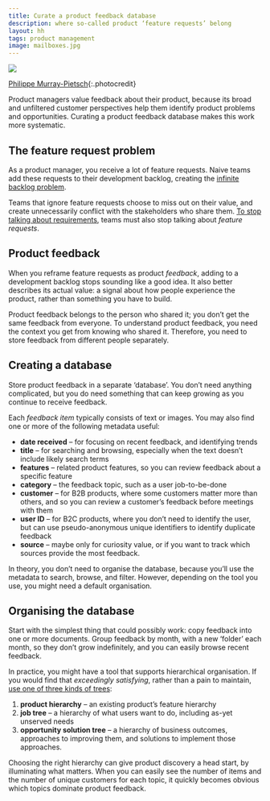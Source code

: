 ```yaml
---
title: Curate a product feedback database
description: where so-called product ‘feature requests’ belong
layout: hh
tags: product management
image: mailboxes.jpg
---
```


![](mailboxes.jpg)

[Philippe Murray-Pietsch](https://unsplash.com/photos/xiqCrk6LvTg){:.photocredit}

Product managers value feedback about their product,
because its broad and unfiltered customer perspectives help them identify product problems and opportunities.
Curating a product feedback database makes this work more systematic.

## The feature request problem

As a product manager, you receive a lot of feature requests.
Naive teams add these requests to their development backlog,
creating the [infinite backlog problem](infinite-backlog).

Teams that ignore feature requests choose to miss out on their value,
and create unnecessarily conflict with the stakeholders who share them.
[To stop talking about requirements](requirements),
teams must also stop talking about _feature requests_.

## Product feedback

When you reframe feature requests as product _feedback_,
adding to a development backlog stops sounding like a good idea.
It also better describes its actual value:
a signal about how people experience the product,
rather than something you have to build.

Product feedback belongs to the person who shared it;
you don’t get the same feedback from everyone.
To understand product feedback,
you need the context you get from knowing who shared it.
Therefore, you need to store feedback from different people separately.

## Creating a database

Store product feedback in a separate ‘database’.
You don’t need anything complicated,
but you do need something that can keep growing as you continue to receive feedback.

Each _feedback item_ typically consists of text or images.
You may also find one or more of the following metadata useful:

* **date received** – for focusing on recent feedback, and identifying trends
* **title** – for searching and browsing, especially when the text doesn’t include likely search terms
* **features** – related product features, so you can review feedback about a specific feature
* **category** – the feedback topic, such as a user job-to-be-done
* **customer** – for B2B products, where some customers matter more than others, and so you can review a customer’s feedback before meetings with them
* **user ID** – for B2C products, where you don’t need to identify the user, but can use pseudo-anonymous unique identifiers to identify duplicate feedback
* **source** – maybe only for curiosity value, or if you want to track which sources provide the most feedback.

In theory, you don’t need to organise the database, because you’ll use the metadata to search, browse, and filter.
However, depending on the tool you use, you might need a default organisation.

## Organising the database

Start with the simplest thing that could possibly work: copy feedback into one or more documents.
Group feedback by month, with a new ‘folder’ each month, so they don’t grow indefinitely,
and you can easily browse recent feedback.

In practice, you might have a tool that supports hierarchical organisation.
If you would find that _exceedingly satisfying_, rather than a pain to maintain,
[use one of three kinds of trees](https://www.delibr.com/post/master-the-art-of-structuring-user-feedback-with-three-types-of-trees):

1. **product hierarchy** – an existing product’s feature hierarchy
2. **job tree** – a hierarchy of what users want to do, including as-yet unserved needs
3. **opportunity solution tree** – a hierarchy of business outcomes, approaches to improving them, and solutions to implement those approaches.

Choosing the right hierarchy can give product discovery a head start,
by illuminating what matters.
When you can easily see the number of items and the number of unique customers for each topic,
it quickly becomes obvious which topics dominate product feedback.

